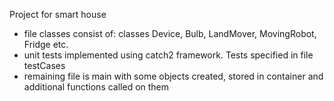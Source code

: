 Project for smart house 
- file classes consist of: classes Device, Bulb, LandMover, MovingRobot, Fridge etc. 
- unit tests implemented using catch2 framework. Tests specified in file testCases 
- remaining file is main with some objects created, stored in container and additional functions called on them
